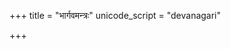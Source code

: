 +++
title = "भार्गवमन्त्रः"
unicode_script = "devanagari"

+++

<div class="js_include" includetitle="false" newlevelforh1="2" unfilled url="/kAvyam/laxyam/padyam/vishvAsaH/saMyamaH/bhArgava-mantraH"></div>
